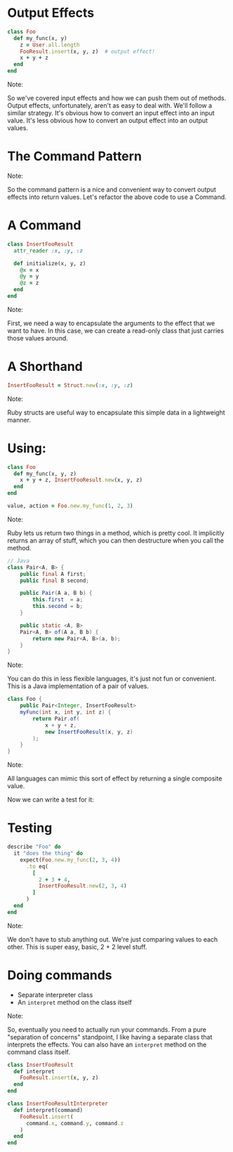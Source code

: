 # Output Effects

```ruby
class Foo
  def my_func(x, y)
    z = User.all.length       
    FooResult.insert(x, y, z)  # output effect!
    x + y + z
  end
end
```

Note:

So we've covered input effects and how we can push them out of methods.
Output effects, unfortunately, aren't as easy to deal with.
We'll follow a similar strategy.
It's obvious how to convert an input effect into an input value.
It's less obvious how to convert an output effect into an output values.


# The Command Pattern

Note:

So the command pattern is a nice and convenient way to convert output effects into return values.
Let's refactor the above code to use a Command.


# A Command

```ruby
class InsertFooResult
  attr_reader :x, :y, :z

  def initialize(x, y, z)
    @x = x
    @y = y
    @z = z
  end
end
```

Note:

First, we need a way to encapsulate the arguments to the effect that we want to
have. In this case, we can create a read-only class that just carries those
values around.


# A Shorthand

```ruby
InsertFooResult = Struct.new(:x, :y, :z)
```

Note:

Ruby structs are useful way to encapsulate this simple data in a lightweight
manner.


# Using:

```ruby
class Foo
  def my_func(x, y, z)
    x + y + z, InsertFooResult.new(x, y, z)
  end
end

value, action = Foo.new.my_func(1, 2, 3)
```

Note:

Ruby lets us return two things in a method, which is pretty cool.
It implicitly returns an array of stuff, which you can then destructure when you call the method.


```java
// Java
class Pair<A, B> {
    public final A first;
    public final B second;

    public Pair(A a, B b) {
        this.first  = a;
        this.second = b;
    }

    public static <A, B> 
    Pair<A, B> of(A a, B b) {
        return new Pair<A, B>(a, b); 
    }
}
```

Note:

You can do this in less flexible languages, it's just not fun or convenient.
This is a Java implementation of a pair of values.


```java
class Foo {
    public Pair<Integer, InsertFooResult> 
    myFunc(int x, int y, int z) {
        return Pair.of(
            x + y + z,
            new InsertFooResult(x, y, z)
        );
    }
}
```

Note:

All languages can mimic this sort of effect by returning a single composite value.

Now we can write a test for it:


# Testing

```ruby
describe "Foo" do
  it "does the thing" do
    expect(Foo.new.my_func(2, 3, 4))
      .to eq(
        [
          2 + 3 + 4,
          InsertFooResult.new(2, 3, 4)
        ]
      )
  end
end
```

Note:

We don't have to stub anything out.
We're just comparing values to each other.
This is super easy, basic, 2 + 2 level stuff.


# Doing commands

* Separate interpreter class
* An `interpret` method on the class itself

Note:

So, eventually you need to actually run your commands.
From a pure "separation of concerns" standpoint, I like having a separate class that interprets the effects.
You can also have an `interpret` method on the command class itself.


```ruby
class InsertFooResult
  def interpret
    FooResult.insert(x, y, z)
  end
end
```


```ruby
class InsertFooResultInterpreter
  def interpret(command)
    FooResult.insert(
      command.x, command.y, command.z
    )
  end
end
```
